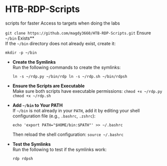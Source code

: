 # HTB-RDP-Scripts
scripts for faster Access to targets when doing the labs

`git clone https://github.com/magdy3660/HTB-RDP-Scripts.git`
Ensure `~/bin` Exists**  
If the `~/bin` directory does not already exist, create it:
```
mkdir -p ~/bin
``` 
- **Create the Symlinks**  
    Run the following commands to create the symlinks:
    
    `ln -s ~/rdp.py ~/bin/rdp ln -s ~/rdp.sh ~/bin/rdpsh`
    
- **Ensure the Scripts are Executable**  
    Make sure both scripts have executable permissions:
    `chmod +x ~/rdp.py chmod +x ~/rdp.sh`
    
- **Add `~/bin` to Your PATH**  
    If `~/bin` is not already in your `PATH`, add it by editing your shell configuration file (e.g., `.bashrc`, `.zshrc`):
    
    `echo 'export PATH="$HOME/bin:$PATH"' >> ~/.bashrc`
    
    Then reload the shell configuration:
    `source ~/.bashrc`
    
- **Test the Symlinks**  
    Run the following to test if the symlinks work:
    
    `rdp rdpsh`
